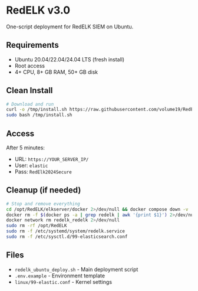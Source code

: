 # RedELK v3.0

One-script deployment for RedELK SIEM on Ubuntu.

## Requirements

- Ubuntu 20.04/22.04/24.04 LTS (fresh install)
- Root access
- 4+ CPU, 8+ GB RAM, 50+ GB disk

## Clean Install

```bash
# Download and run
curl -o /tmp/install.sh https://raw.githubusercontent.com/volume19/RedELK/master/redelk_ubuntu_deploy.sh
sudo bash /tmp/install.sh
```

## Access

After 5 minutes:
- URL: `https://YOUR_SERVER_IP/`
- User: `elastic`
- Pass: `RedElk2024Secure`

## Cleanup (if needed)

```bash
# Stop and remove everything
cd /opt/RedELK/elkserver/docker 2>/dev/null && docker compose down -v
docker rm -f $(docker ps -a | grep redelk | awk '{print $1}') 2>/dev/null
docker network rm redelk_redelk 2>/dev/null
sudo rm -rf /opt/RedELK
sudo rm -f /etc/systemd/system/redelk.service
sudo rm -f /etc/sysctl.d/99-elasticsearch.conf
```

## Files

- `redelk_ubuntu_deploy.sh` - Main deployment script
- `.env.example` - Environment template
- `linux/99-elastic.conf` - Kernel settings